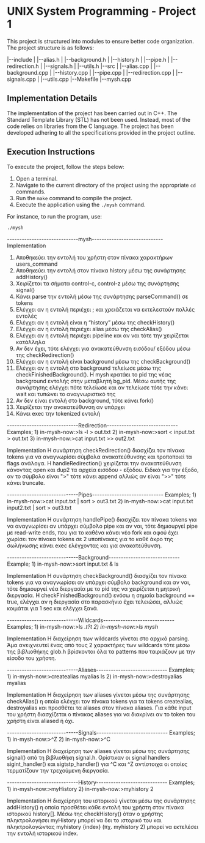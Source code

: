 # UNIX System Programming - Project 1

This project is structured into modules to ensure better code organization. The project structure is as follows:

|--include
|    |--alias.h
|    |--background.h
|    |--history.h
|    |--pipe.h
|    |--redirection.h
|    |--signals.h
|    |--utils.h
|--src
|    |--alias.cpp
|    |--background.cpp
|    |--history.cpp
|    |--pipe.cpp
|    |--redirection.cpp
|    |--signals.cpp
|    |--utils.cpp
|--Makefile
|--mysh.cpp



## Implementation Details

The implementation of the project has been carried out in C++. The Standard Template Library (STL) has not been used. Instead, most of the code relies on libraries from the C language. The project has been developed adhering to all the specifications provided in the project outline.

## Execution Instructions

To execute the project, follow the steps below:

1. Open a terminal.
2. Navigate to the current directory of the project using the appropriate `cd` commands.
3. Run the `make` command to compile the project.
4. Execute the application using the `./mysh` command.

For instance, to run the program, use:

```bash
./mysh
```

-----------------------------mysh-----------------------------
Implementation
1.	Αποθηκεύει την εντολή του χρήστη στον πίνακα χαρακτήρων users_command
2.	Αποθηκεύει την εντολή στον πίνακα history μέσω της συνάρτησης addHistory()
3.	Χειρίζεται τα σήματα control-c, control-z μέσω της συνάρτησης signal()
4.	Κάνει parse την εντολή μέσω της συνάρτησης parseCommand() σε tokens
5.	Ελέγχει αν η εντολή περιέχει ; και χρειάζεται να εκτελεστούν πολλές εντολές
6.	Ελέγχει αν η εντολή είναι η “history” μέσω της checkHistory()
7.	Ελέγχει αν η εντολή περιέχει alias μέσω της checkAlias()
8.	Ελέγχει αν η εντολή περιέχει pipeline και αν ναι τότε την χειρίζεται κατάλληλα
9.	Αν δεν έχει, τότε ελέγχει για ανακατεύθυνση εισόδου/ εξόδου μέσω της checkRedirection()
10.	Ελέγχει αν η εντολή είναι background μέσω της checkBackground()
11.	Ελέγχει αν η εντολή στο background τελείωσε μέσω της checkFinishedBackground(). H mysh κρατάει το pid της νέας background εντολής στην μεταβλητή bg_pid. Μέσω αυτής της συνάρτησης ελέγχει πότε τελείωσε και αν τελείωσε τότε την κάνει wait και τυπώνει το αναγνωριστικό της
12.	Αν δεν είναι εντολή στο background, τότε κάνει fork()
13.	Χειρίζεται την ανακατεύθυνση αν υπάρχει
14.	Κάνει exec την tokenized εντολή 

-----------------------------Redirection-----------------------------
Examples; 1) in-mysh-now:>ls -l > out.txt
	 2) in-mysh-now:>sort < input.txt > out.txt
	 3) in-mysh-now:>cat input.txt >> out2.txt
	 
Implementation
Η συνάρτηση checkRedirection() διασχίζει τον πίνακα tokens για να αναγνωρίσει σύμβολα ανακατεύθυνσης και τροποποιεί τα flags ανάλογα.
Η handleRedirection() χειρίζεται την ανακατεύθυνση κάνοντας open και dup2 τα αρχεία εισόδου - εξόδου. Ειδικά για την έξοδο, αν το σύμβολο είναι ">" τότε κάνει append αλλιώς αν είναι ">>" τότε κάνει truncate.

-----------------------------Pipes-----------------------------
Examples; 1) in-mysh-now:>cat input.txt | sort > out3.txt
	  2) in-mysh-now:>cat input.txt input2.txt | sort > out3.txt
	 
Implementation
Η συνάρτηση handlePipe() διασχίζει τον πίνακα tokens για να αναγνωρίσει αν υπάρχει σύμβολο pipe και αν ναι, τότε δημιουργεί pipe με read-write ends, που για το καθένα κάνει νέο fork και αφού έχει χωρίσει τον πίνακα tokens σε 2 υποπίνακες για το καθέ άκρο της σωλήνωσης κάνει exec ελέγχοντας και για ανακατεύθυνση. 

-----------------------------Background-----------------------------
Example; 1) in-mysh-now:>sort input.txt &
	    ls
	  
Implementation
Η συνάρτηση checkBackground() διασχίζει τον πίνακα tokens για να αναγνωρίσει αν υπάρχει σύμβολο background και αν ναι, τότε δημιουργεί νέα διεργασία με το pid της να χειρίζεται η μητρική διεργασία. 
Η checkFinishedBackground() ενόσω η σημαία background == true, ελέγχει αν η διεργασία στο παρασκήνιο έχει τελειώσει, αλλιώς κοιμάται για 1 sec και ελέγχει ξανά.

-----------------------------Wildcards-----------------------------
Examples; 1) in-mysh-now:>ls *.t?t
	  2) in-mysh-now:>ls mysh*
	 
Implementation
Η διαχείρηση των wildcards γίνεται στο αρχικό parsing. Άμα ανειχνευτεί ένας από τους 2 χαρακτήρες των wildcards τότε μέσω της βιβλιοθήκης glob.h βρίσκονται όλα τα patterns που ταιριάζουν με την είσοδο του χρήστη.

-----------------------------Aliases-----------------------------
Examples; 1) in-mysh-now:>createalias myalias ls
	  2) in-mysh-now:>destroyalias myalias
	 
Implementation
Η διαχείρηση των aliases γίνεται μέσω της συνάρτησης checkAlias() η οποία ελέγχει τον πίνακα tokens για τα tokens createalias, destroyalias και προσθέτει τα aliases στον πίνακα aliases. Για κάθε input του χρήστη διασχίζεται ο πίνακας aliases για να διακρίνει αν το token του χρήστη είναι aliased ή όχι.

-----------------------------Signals-----------------------------
Examples; 1) in-mysh-now:>^Z
	  2) in-mysh-now:>^C
	 
Implementation
Η διαχείρηση των aliases γίνεται μέσω της συνάρτησης signal() από τη βιβλιοθήκη signal.h. Ορίστικαν οι signal handlers sigint_handler() και sigtstp_handler() για ^C και ^Ζ αντίστοιχα οι οποίες τερματίζουν την τρεχούμενη διεργασία.

-----------------------------History-----------------------------
Examples; 1) in-mysh-now:>myHistory
	  2) in-mysh-now:>myhistory 2
	 
Implementation
Η διαχείρηση του ιστορικού γίνεται μέσω της συνάρτησης addHistory() η οποία προσθέτει κάθε εντολή του χρήστη στον πίνακα ιστορικού history[]. Μέσω της checkHistory() όταν ο χρήστης πληκτρολογήσει myHistory μπορεί να δει το ιστορικό του και πληκτρολογώντας myhistory {index} (πχ. myhistory 2) μπορεί να εκτελέσει την εντολή ιστορικού index.

